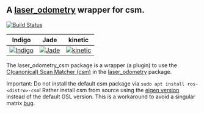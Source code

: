A [laser_odometry](https://github.com/artivis/laser_odometry) wrapper for csm.
---

[![Build Status](https://travis-ci.org/artivis/laser_odometry_csm.svg?branch=master)](https://travis-ci.org/artivis/laser_odometry_csm)

| Indigo            | Jade              | kinetic            |
|-------------------|-------------------|--------------------|
| [![Indigo][1]][1] | [![Jade][2]][5]   | [![kinetic][3]][5] |

[1]: https://travis-matrix-badges.herokuapp.com/repos/artivis/laser_odometry_csm/branches/master/1
[2]: https://travis-matrix-badges.herokuapp.com/repos/artivis/laser_odometry_csm/branches/master/3
[3]: https://travis-matrix-badges.herokuapp.com/repos/artivis/laser_odometry_csm/branches/master/5
[5]: https://travis-ci.org/artivis/laser_odometry_csm

The laser_odometry_csm package is a wrapper (a plugin) to use the [C(canonical) Scan Matcher (csm)](https://github.com/clearpathrobotics/csm/tree/catkinize_csm_eigen) in the [laser_odometry](https://github.com/artivis/laser_odometry) package.

Important: Do not install the default csm package via `sudo apt install ros-<distro>-csm`! Rather install csm from source using the [eigen version](https://github.com/clearpathrobotics/csm/tree/catkinize_csm_eigen) instead of the default GSL version.
This is a workaround to avoid a singular matrix [bug](https://github.com/AndreaCensi/csm/issues/24).
